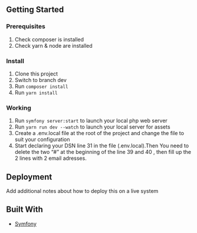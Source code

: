 ## Getting Started

### Prerequisites

1. Check composer is installed
2. Check yarn & node are installed

### Install

1. Clone this project
2. Switch to branch dev
3. Run `composer install`
4. Run `yarn install`

### Working

1. Run `symfony server:start` to launch your local php web server
2. Run `yarn run dev --watch` to launch your local server for assets
3. Create a .env.local file at the root of the project and change the file to suit your configuration
4. Start declaring your DSN line 31 in the file (.env.local).Then You need to delete the two “#” at the beginning of the line 39 and 40 , then fill up the 2 lines with 2 email adresses.

## Deployment

Add additional notes about how to deploy this on a live system


## Built With

* [Symfony](https://github.com/symfony/symfony)

